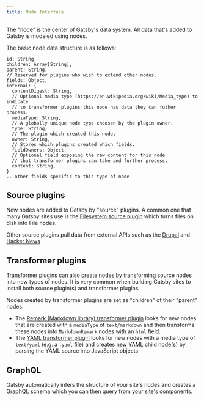 ```yaml
---
title: Node Interface
---
```


The "node" is the center of Gatsby's data system. All data that's added to Gatsby is modeled using nodes.

The basic node data structure is as follows:

```flow
id: String,
children: Array[String],
parent: String,
// Reserved for plugins who wish to extend other nodes.
fields: Object,
internal: {
  contentDigest: String,
  // Optional media type (https://en.wikipedia.org/wiki/Media_type) to indicate
  // to transformer plugins this node has data they can futher process.
  mediaType: String,
  // A globally unique node type choosen by the plugin owner.
  type: String,
  // The plugin which created this node.
  owner: String,
  // Stores which plugins created which fields.
  fieldOwners: Object,
  // Optional field exposing the raw content for this node
  // that transformer plugins can take and further process.
  content: String,
}
...other fields specific to this type of node
```

## Source plugins

New nodes are added to Gatsby by "source" plugins. A common one that many Gatsby sites use is the [Filesystem source plugin](/packages/gatsby-source-filesystem/) which turns files on disk into File nodes.

Other source plugins pull data from external APIs such as the [Drupal](/packages/gatsby-source-drupal/) and [Hacker News](/packages/gatsby-source-hacker-news/)

## Transformer plugins

Transformer plugins can also create nodes by transforming source nodes into new types of nodes. It is very common when building Gatsby sites to install both source plugin(s) and transformer plugins.

Nodes created by transformer plugins are set as "children" of their "parent" nodes.

* The [Remark (Markdown library) transformer plugin](/packages/gatsby-transformer-remark/) looks for new nodes that are created with a `mediaType` of `text/markdown` and then transforms these nodes into `MarkdownRemark` nodes with an `html` field.
* The [YAML transformer plugin](/packages/gatsby-transformer-yaml/) looks for new nodes with a media type of `text/yaml` (e.g. a `.yaml` file) and creates new YAML child node(s) by parsing the YAML source into JavaScript objects.

## GraphQL

Gatsby automatically infers the structure of your site's nodes and creates a GraphQL schema which you can then query from your site's components.